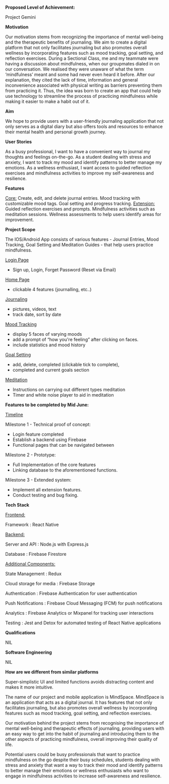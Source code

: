 **Proposed Level of Achievement:**

Project Gemini

**Motivation** 

Our motivation stems from recognizing the importance of mental well-being and the therapeutic benefits of journaling. We aim to create a digital platform that not only facilitates journaling but also promotes overall wellness by incorporating features such as mood tracking, goal setting, and reflection exercises. During a Sectional Class, me and my teammate were having a discussion about mindfulness, when our groupmates dialed in on our conversation. We realised they were unaware of what the term ‘mindfulness’ meant and some had never even heard it before. After our explanation, they cited the lack of time, information and general inconvenience associated with physical writing as barriers preventing them from practicing it. Thus, the idea was born to create an app that could help use technology to streamline the process of practicing mindfulness while making it easier to make a habit out of it. 


**Aim**

We hope to provide users with a user-friendly journaling application that not only serves as a digital diary but also offers tools and resources to enhance their mental health and personal growth journey.


**User Stories**

As a busy professional, I want to have a convenient way to journal my thoughts and feelings on-the-go.
As a student dealing with stress and anxiety, I want to track my mood and identify patterns to better manage my emotions.
As a wellness enthusiast, I want access to guided reflection exercises and mindfulness activities to improve my self-awareness and resilience.

**Features**

<ins>Core:</ins>
Create, edit, and delete journal entries.
Mood tracking with customizable mood tags.
Goal setting and progress tracking.
<ins>Extension:</ins>
Guided reflection exercises and prompts.
Mindfulness activities such as meditation sessions.
Wellness assessments to help users identify areas for improvement. 


**Project Scope**

The IOS/Android App consists of various features - Journal Entries, Mood Tracking, Goal Setting and Meditation Guides - that help users practice mindfulness. 

<ins>Login Page</ins>

- Sign up, Login, Forget Password (Reset via Email)

<ins>Home Page</ins>

- clickable 4 features (journalling, etc..)

<ins>Journaling</ins>

- pictures, videos, text 
- track date, sort by date 

<ins>Mood Tracking</ins>

- display 5 faces of varying moods
- add a prompt of “how you're feeling” after clicking on faces. 
- include statistics and mood history

<ins>Goal Setting</ins>

- add, delete, completed (clickable tick to complete), 
- completed and current goals section 

<ins>Meditation</ins>

- Instructions on carrying out different types meditation
- Timer and white noise player to aid in meditation

**Features to be completed by Mid June:**

<ins>Timeline</ins>

Milestone 1 - Technical proof of concept:
- Login feature completed
- Establish a backend using Firebase
- Functional pages that can be navigated between 

Milestone 2 - Prototype:
- Full Implementation of the core features
- Linking database to the aforementioned functions. 

Milestone 3 - Extended system:
- Implement all extension features.
- Conduct testing and bug fixing.

**Tech Stack**

<ins>Frontend:</ins>

Framework : React Native 

<ins>Backend:</ins>

Server and API : Node.js with Express.js 

Database : Firebase Firestore 

<ins>Additional Components:</ins>

State Management : Redux 

Cloud storage for media : Firebase Storage 

Authentication : Firebase Authentication for user authentication 

Push Notifications : Firebase Cloud Messaging (FCM) for push notifications 

Analytics : Firebase Analytics or Mixpanel for tracking user interactions 

Testing : Jest and Detox for automated testing of React Native applications


**Qualifications**

NIL 

**Software Engineering**

NIL 


**How are we different from similar platforms**

Super-simplistic UI and limited functions avoids distracting content and makes it more intuitive.

The name of our project and mobile application is MindSpace. MindSpace is an application that acts as a digital journal. It has features that not only facilitates journaling, but also promotes overall wellness by incorporating features such as mood tracking, goal setting, and reflection exercises. 

Our motivation behind the project stems from recognising the importance of mental well-being and therapeutic effects of journaling, providing users with an easy way to get into the habit of journaling and introducing them to the other aspects of practicing mindfulness, overall improving their quality of life. 

Potential users could be busy professionals that want to practice mindfulness on the go despite their busy schedules, students dealing with stress and anxiety that want a way to track their mood and identify patterns to better manage their emotions or wellness enthusiasts who want to engage in mindfulness activities to increase self-awareness and resilience. 





